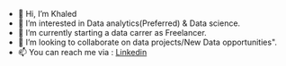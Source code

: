 - 👋 Hi, I’m Khaled
- 👀 I’m interested in Data analytics(Preferred) & Data science.
- 🌱 I’m currently starting a data carrer as Freelancer.
- 💞️ I’m looking to collaborate on data projects/New Data opportunities". 
- 📫 You can reach me via : [Linkedin](https://www.linkedin.com/in/khaled-boudjedri/)
 

<!---
Kha23i/Kha23i is a ✨ special ✨ repository because its `README.md` (this file) appears on your GitHub profile.
You can click the Preview link to take a look at your changes.
--->
